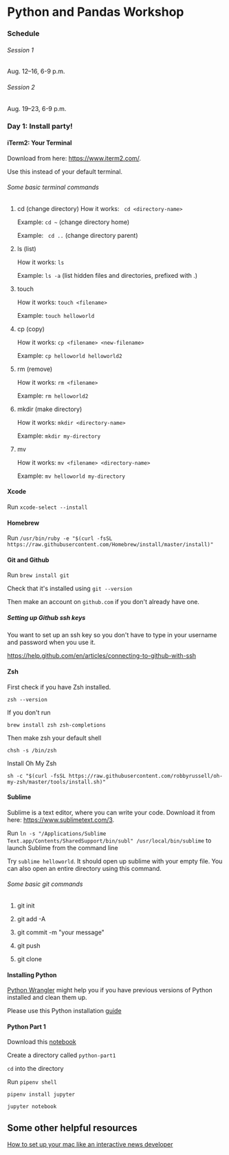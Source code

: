 # Python and Pandas Workshop

### Schedule

###### Session 1
Aug. 12–16, 6-9 p.m.

###### Session 2
Aug. 19–23, 6-9 p.m.


### Day 1: Install party!

#### iTerm2: Your Terminal
Download from here: https://www.iterm2.com/.

Use this instead of your default terminal. 

###### Some basic terminal commands

1. cd (change directory)
	How it works: ``` cd <directory-name>```
	
	Example: ```cd ~``` (change directory home)
	
	Example: ``` cd ..``` (change directory parent)

2. ls (list)

	How it works: ```ls```

	Example: ```ls -a``` (list hidden files and directories, prefixed with .)

3. touch
	
	How it works: ```touch <filename>```

	Example: ```touch helloworld```

4. cp (copy)
	
	How it works: ```cp <filename> <new-filename>```

	Example: ```cp helloworld helloworld2```

5. rm (remove)
	
	How it works: ```rm <filename>```

	Example: ```rm helloworld2```

6. mkdir (make directory)

	How it works: ```mkdir <directory-name>```

	Example: ```mkdir my-directory```

7. mv

	How it works: ```mv <filename> <directory-name>```

	Example: ```mv helloworld my-directory```

#### Xcode
Run ```xcode-select --install```

#### Homebrew

Run ```/usr/bin/ruby -e "$(curl -fsSL https://raw.githubusercontent.com/Homebrew/install/master/install)"```

#### Git and Github

Run ```brew install git```

Check that it's installed using ```git --version```

Then make an account on ```github.com``` if you don't already have one.

##### Setting up Github ssh keys

You want to set up an ssh key so you don't have to type in your username and password when you use it.

https://help.github.com/en/articles/connecting-to-github-with-ssh

#### Zsh
First check if you have Zsh installed. 

```zsh --version```

If you don't run

```brew install zsh zsh-completions```

Then make zsh your default shell

```chsh -s /bin/zsh```

Install Oh My Zsh

```sh -c "$(curl -fsSL https://raw.githubusercontent.com/robbyrussell/oh-my-zsh/master/tools/install.sh)"```


#### Sublime

Sublime is a text editor, where you can write your code. Download it from here: https://www.sublimetext.com/3.

Run ```ln -s "/Applications/Sublime Text.app/Contents/SharedSupport/bin/subl" /usr/local/bin/sublime``` to launch Sublime from the command line

Try ```sublime helloworld```. It should open up sublime with your empty file. You can also open an entire directory using this command.


###### Some basic git commands

1. git init
	
2. git add -A

3. git commit -m "your message"

4. git push

5. git clone

#### Installing Python

[Python Wrangler](http://littlecolumns.com/tools/python-wrangler/) might help you if you have previous versions of Python installed and clean them up.

Please use this Python installation [guide](https://docs.google.com/document/d/1cYmpfZEZ8r-09Q6Go917cKVcQk_d0P61gm0q8DAdIdg/edit)

#### Python Part 1
Download this [notebook](https://github.com/lamthuyvo/python-data-nicar2019/blob/master/python1/Python%20intro.ipynb)

Create a directory called ```python-part1```

```cd``` into the directory

Run ```pipenv shell```

```pipenv install jupyter```

```jupyter notebook```

## Some other helpful resources

[How to set up your mac like an interactive news developer](https://open.nytimes.com/set-up-your-mac-like-an-interactive-news-developer-bb8d2c4097e5)


